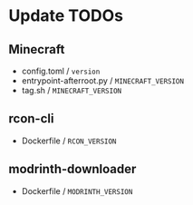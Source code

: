 # Update TODOs
## Minecraft
- config.toml / `version`
- entrypoint-afterroot.py / `MINECRAFT_VERSION`
- tag.sh / `MINECRAFT_VERSION`

## rcon-cli
- Dockerfile / `RCON_VERSION`

## modrinth-downloader
- Dockerfile / `MODRINTH_VERSION`